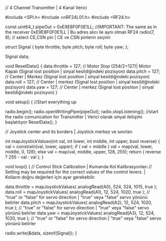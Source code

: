// 4 Channel Transmitter | 4 Kanal Verici

#include <SPI.h>
#include <nRF24L01.h>
#include <RF24.h>

const uint64_t pipeOut = 0xE9E8F0F0E1LL;   //IMPORTANT: The same as in the receiver 0xE9E8F0F0E1LL | Bu adres alıcı ile aynı olmalı
RF24 radio(7, 8); // select CE,CSN pin | CE ve CSN pinlerin seçimi

struct Signal {
byte throttle;
byte pitch;
byte roll;
byte yaw;
};

Signal data;

void ResetData() 
{
data.throttle = 127; // Motor Stop (254/2=127)| Motor Kapalı (Signal lost position | sinyal kesildiğindeki pozisyon)
data.pitch = 127; // Center | Merkez (Signal lost position | sinyal kesildiğindeki pozisyon)
data.roll = 127; // Center | merkez (Signal lost position | sinyal kesildiğindeki pozisyon)
data.yaw = 127; // Center | merkez (Signal lost position | sinyal kesildiğindeki pozisyon)
}

void setup()
{
//Start everything up

radio.begin();
radio.openWritingPipe(pipeOut);
radio.stopListening(); //start the radio comunication for Transmitter | Verici olarak sinyal iletişimi başlatılıyor
ResetData();
}

// Joystick center and its borders | Joystick merkez ve sınırları

int mapJoystickValues(int val, int lower, int middle, int upper, bool reverse)
{
val = constrain(val, lower, upper);
if ( val < middle )
val = map(val, lower, middle, 0, 128);
else
val = map(val, middle, upper, 128, 255);
return ( reverse ? 255 - val : val );
}

void loop()
{
// Control Stick Calibration | Kumanda Kol Kalibrasyonları
// Setting may be required for the correct values of the control levers. | Kolların doğru değerleri için ayar gerekebilir.

data.throttle = mapJoystickValues( analogRead(A0), 524, 524, 1015, true );
data.roll = mapJoystickValues( analogRead(A1), 12, 524, 1020, true );      // "true" or "false" for servo direction | "true" veya "false" servo yönünü belirler
data.pitch = mapJoystickValues( analogRead(A2), 12, 524, 1020, true );     // "true" or "false" for servo direction | "true" veya "false" servo yönünü belirler
data.yaw = mapJoystickValues( analogRead(A3), 12, 524, 1020, true );       // "true" or "false" for servo direction | "true" veya "false" servo yönünü belirler

radio.write(&data, sizeof(Signal));
}
